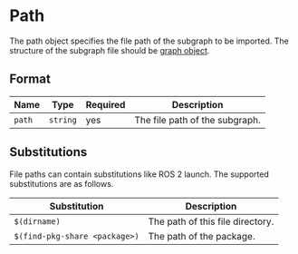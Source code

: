 # Path

The path object specifies the file path of the subgraph to be imported.
The structure of the subgraph file should be [graph object](./graph.md).

## Format

| Name   | Type     | Required | Description                    |
| ------ | -------- | -------- | ------------------------------ |
| `path` | `string` | yes      | The file path of the subgraph. |

## Substitutions

File paths can contain substitutions like ROS 2 launch. The supported substitutions are as follows.

| Substitution                  | Description                      |
| ----------------------------- | -------------------------------- |
| `$(dirname)`                  | The path of this file directory. |
| `$(find-pkg-share <package>)` | The path of the package.         |
